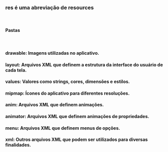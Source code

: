 ### res é uma abreviação de resources
<br>

#### Pastas
<br>

#### drawable: Imagens utilizadas no aplicativo.
#### layout: Arquivos XML que definem a estrutura da interface do usuário de cada tela.
#### values: Valores como strings, cores, dimensões e estilos.
#### mipmap: Ícones do aplicativo para diferentes resoluções.
#### anim: Arquivos XML que definem animações.
#### animator: Arquivos XML que definem animações de propriedades.
#### menu: Arquivos XML que definem menus de opções.
#### xml: Outros arquivos XML que podem ser utilizados para diversas finalidades.
